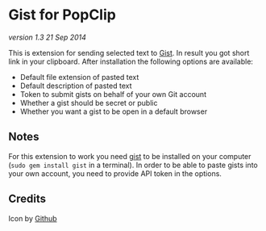 Gist for PopClip
====================
*version 1.3 21 Sep 2014*

This is extension for sending selected text to [Gist](http://gist.github.com).
In result you got short link in your clipboard. After installation the following options are available:
- Default file extension of pasted text
- Default description of pasted text
- Token to submit gists on behalf of your own Git account
- Whether a gist should be secret or public
- Whether you want a gist to be open in a default browser

## Notes ##

For this extension to work you need [gist](https://github.com/defunkt/gist) to be installed on your computer 
(`sudo gem install gist` in a terminal).
In order to be able to paste gists into your own account, you need to provide API token in the options.

## Credits ##

Icon by [Github](https://github.com/logos)
